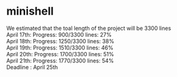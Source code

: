 # minishell

We estimated that the toal length of the project will be 3300 lines  
April 17th: Progress: 900/3300 lines: 27%  
April 18th: Progress: 1250/3300 lines: 38%  
April 19th: Progress: 1510/3300 lines: 46%  
April 20th: Progress: 1700/3300 lines: 51%  
April 21th: Progress: 1770/3300 lines: 54%  
Deadline : April 25th  

<!-- echo 'scale=3; 1770/3300' | bc -->
<!-- valgrind --leak-check=full --show-leak-kinds=all ./minishell -->
